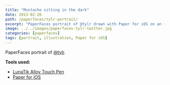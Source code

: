 ```yaml
---
title: "Mustache sitting in the dark"
date: 2013-02-26
path: /paperfaces/tylr-portrait/
excerpt: "PaperFaces portrait of @tylr drawn with Paper for iOS on an iPad."
image: ../../images/paperfaces-tylr-twitter.jpg
categories: [paperfaces]
tags: [portrait, illustration, Paper for iOS]
---
```


PaperFaces portrait of [@tylr](https://twitter.com/tylr).

**Tools used:**

- [LunaTik Alloy Touch Pen](https://www.amazon.com/gp/product/B00821TR7G/ref=as_li_ss_tl?ie=UTF8&tag=mademist-20&linkCode=as2&camp=1789&creative=390957&creativeASIN=B00821TR7G)
- [Paper for iOS](https://paper.bywetransfer.com/)
